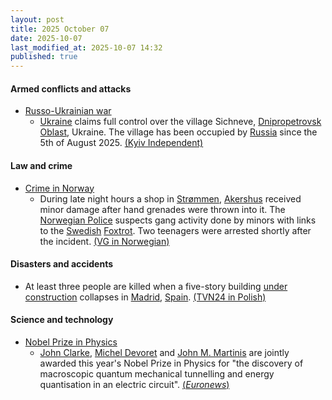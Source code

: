 ```yaml
---
layout: post
title: 2025 October 07
date: 2025-10-07
last_modified_at: 2025-10-07 14:32
published: true
---
```



#### Armed conflicts and attacks

* [Russo-Ukrainian war](https://en.wikipedia.org/wiki/Russo-Ukrainian_war_%282022-present%29 "Russo-Ukrainian war (2022-present)")
  * [Ukraine](https://en.wikipedia.org/wiki/Ukraine "Ukraine") claims full control over the village Sichneve, [Dnipropetrovsk Oblast](https://en.wikipedia.org/wiki/Dnipropetrovsk_Oblast "Dnipropetrovsk Oblast"), Ukraine. The village has been occupied by [Russia](https://en.wikipedia.org/wiki/Russia "Russia") since the 5th of August 2025. [(Kyiv Independent)](https://kyivindependent.com/ukraine-dnipropetrovsk-oblast-battle/)

#### Law and crime

* [Crime in Norway](https://en.wikipedia.org/wiki/Crime_in_Norway "Crime in Norway")
  * During late night hours a shop in [Strømmen](https://en.wikipedia.org/wiki/Str%C3%B8mmen "Strømmen"), [Akershus](https://en.wikipedia.org/wiki/Akershus "Akershus") received minor damage after hand grenades were thrown into it. The [Norwegian Police](https://en.wikipedia.org/wiki/Norwegian_Police "Norwegian Police") suspects gang activity done by minors with links to the [Swedish](https://en.wikipedia.org/wiki/Swede "Swede") [Foxtrot](https://en.wikipedia.org/wiki/Foxtrot_%28criminal_network%29 "Foxtrot (criminal network)"). Two teenagers were arrested shortly after the incident. [(VG in Norwegian)](https://www.vg.no/nyheter/i/Ey3yPo/to-paagrepet-etter-eksplosjon-paa-strommen)

#### Disasters and accidents

* At least three people are killed when a five-story building [under construction](https://en.wikipedia.org/wiki/Under_construction "Under construction") collapses in [Madrid](https://en.wikipedia.org/wiki/Madrid "Madrid"), [Spain](https://en.wikipedia.org/wiki/Spain "Spain"). [(TVN24 in Polish)](https://tvn24.pl/swiat/w-centrum-madrytu-zawalil-sie-budynek-st8687379)

#### Science and technology

* [Nobel Prize in Physics](https://en.wikipedia.org/wiki/Nobel_Prize_in_Physics "Nobel Prize in Physics")
  * [John Clarke](https://en.wikipedia.org/wiki/John_Clarke_%28physicist%29 "John Clarke (physicist)"), [Michel Devoret](https://en.wikipedia.org/wiki/Michel_Devoret "Michel Devoret") and [John M. Martinis](https://en.wikipedia.org/wiki/John_M._Martinis "John M. Martinis") are jointly awarded this year's Nobel Prize in Physics for "the discovery of macroscopic quantum mechanical tunnelling and energy quantisation in an electric circuit". [(*Euronews*)](https://www.euronews.com/next/2025/10/07/three-scientists-win-nobel-prize-in-physics-for-work-on-quantum-mechanics)

